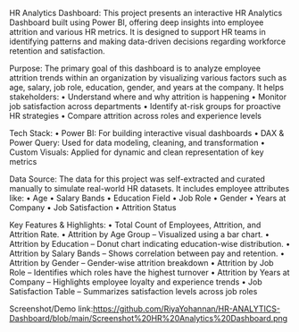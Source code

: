 
HR Analytics Dashboard:
This project presents an interactive HR Analytics Dashboard built using Power BI, offering deep insights into employee attrition and various HR metrics. It is designed to support HR teams in identifying patterns and making data-driven decisions regarding workforce retention and satisfaction.

Purpose:
The primary goal of this dashboard is to analyze employee attrition trends within an organization by visualizing various factors such as age, salary, job role, education, gender, and years at the company. It helps stakeholders:
•	Understand where and why attrition is happening
•	Monitor job satisfaction across departments
•	Identify at-risk groups for proactive HR strategies
•	Compare attrition across roles and experience levels

Tech Stack:
•	Power BI: For building interactive visual dashboards
•	DAX & Power Query: Used for data modeling, cleaning, and transformation
•	Custom Visuals: Applied for dynamic and clean representation of key metrics

Data Source:
The data for this project was self-extracted and curated manually to simulate real-world HR datasets. It includes employee attributes like:
•	Age
•	Salary Bands
•	Education Field
•	Job Role
•	Gender
•	Years at Company
•	Job Satisfaction
•	Attrition Status

 Key Features & Highlights:
•	Total Count of Employees, Attrition, and Attrition Rate.
•	Attrition by Age Group – Visualized using a bar chart.
•	Attrition by Education – Donut chart indicating education-wise distribution.
•	Attrition by Salary Bands – Shows correlation between pay and retention.
•	Attrition by Gender – Gender-wise attrition breakdown
•	Attrition by Job Role – Identifies which roles have the highest turnover
•	Attrition by Years at Company – Highlights employee loyalty and experience trends
•	Job Satisfaction Table – Summarizes satisfaction levels across job roles

Screenshot/Demo
link:https://github.com/RiyaYohannan/HR-ANALYTICS-Dashboard/blob/main/Screenshot%20HR%20Analytics%20Dashboard.png


